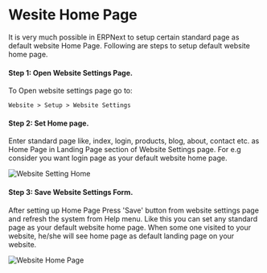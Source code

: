 <h1>Wesite Home Page</h1>

It is very much possible in ERPNext to setup certain standard page as default website Home Page. Following are steps to setup default website home page.

#### **Step 1: Open Website Settings Page.**
To Open website settings page go to:

`Website > Setup > Website Settings`


#### **Step 2: Set Home page.**

Enter standard page like, index, login, products, blog, about, contact etc. as Home Page in Landing Page section of Website Settings page. For e.g consider you want login page as your default website home page.      

![Website Setting Home]({{docs_base_url}}/assets/img/articles/Selection_021.png)

#### **Step 3: Save Website Settings Form.**


After setting up Home Page Press 'Save' button from website settings page and refresh the system from Help menu. Like this you can set any standard page as your default website home page. When some one visited to your website, he/she will see home page as default landing page on your website.

![Website Home Page]({{docs_base_url}}/assets/img/articles/Selection_022.png)    

<!-- markdown -->
